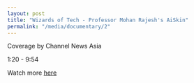 ```yaml
---
layout: post
title: "Wizards of Tech - Professor Mohan Rajesh's AiSkin"
permalink: "/media/documentary/2"
---
```

Coverage by Channel News Asia

1:20 - 9:54

Watch more [here](https://www.channelnewsasia.com/news/video-on-demand/wizards-of-tech/wizards-of-tech-home-13580956)